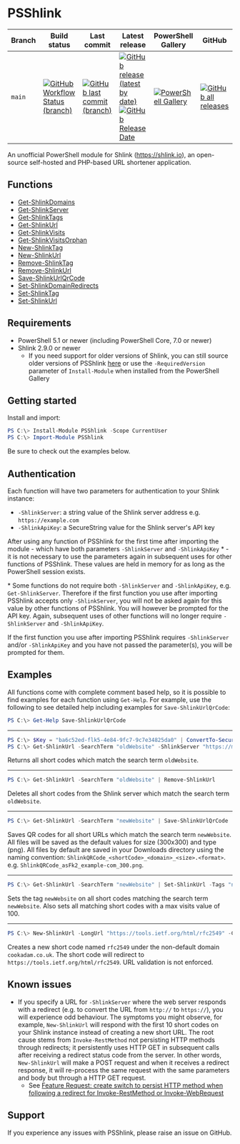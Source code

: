 # PSShlink
| Branch | Build status | Last commit | Latest release | PowerShell Gallery | GitHub |
|-|-|-|-|-|-|
| `main` | [![GitHub Workflow Status (branch)](https://img.shields.io/github/workflow/status/codaamok/PSShlink/Publish/main)](https://github.com/codaamok/PSShlink/actions) | [![GitHub last commit (branch)](https://img.shields.io/github/last-commit/codaamok/PSShlink/main?color=blue)](https://github.com/codaamok/PSShlink/commits/main) | [![GitHub release (latest by date)](https://img.shields.io/github/v/release/codaamok/PSShlink?color=blue)](https://github.com/codaamok/PSShlink/releases/latest) [![GitHub Release Date](https://img.shields.io/github/release-date/codaamok/PSShlink?color=blue)](https://github.com/codaamok/PSShlink/releases/latest) | [![PowerShell Gallery](https://img.shields.io/powershellgallery/dt/PSShlink?color=blue)](https://www.powershellgallery.com/packages/PSShlink) | [![GitHub all releases](https://img.shields.io/github/downloads/codaamok/PSShlink/total?color=blue)](https://github.com/codaamok/PSShlink/releases) |


An unofficial PowerShell module for Shlink (https://shlink.io), an open-source self-hosted and PHP-based URL shortener application.

## Functions

- [Get-ShlinkDomains](docs/Get-ShlinkDomains.md)
- [Get-ShlinkServer](docs/Get-ShlinkServer.md)
- [Get-ShlinkTags](docs/Get-ShlinkTags.md)
- [Get-ShlinkUrl](docs/Get-ShlinkUrl.md)
- [Get-ShlinkVisits](docs/Get-ShlinkVisits.md)
- [Get-ShlinkVisitsOrphan](docs/Get-ShlinkVisitsOrphan.md)
- [New-ShlinkTag](docs/New-ShlinkTag.md)
- [New-ShlinkUrl](docs/New-ShlinkUrl.md)
- [Remove-ShlinkTag](docs/Remove-ShlinkTag.md)
- [Remove-ShlinkUrl](docs/Remove-ShlinkUrl.md)
- [Save-ShlinkUrlQrCode](docs/Save-ShlinkUrlQrCode.md)
- [Set-ShlinkDomainRedirects](docs/Set-ShlinkDomainRedirects.md)
- [Set-ShlinkTag](docs/Set-ShlinkTag.md)
- [Set-ShlinkUrl](docs/Set-ShlinkUrl.md)

## Requirements

- PowerShell 5.1 or newer (including PowerShell Core, 7.0 or newer)
- Shlink 2.9.0 or newer
  - If you need support for older versions of Shlink, you can still source older versions of PSShlink [here](https://github.com/codaamok/PSShlink/releases) or use the `-RequiredVersion` parameter of `Install-Module` when installed from the PowerShell Gallery

## Getting started

Install and import:

```powershell
PS C:\> Install-Module PSShlink -Scope CurrentUser
PS C:\> Import-Module PSShlink
```

Be sure to check out the examples below.

## Authentication

Each function will have two parameters for authentication to your Shlink instance:

- `-ShlinkServer`: a string value of the Shlink server address e.g. `https://example.com`
- `-ShlinkApiKey`: a SecureString value for the Shlink server's API key

After using any function of PSShlink for the first time after importing the module - which have both parameters `-ShlinkServer` and `-ShlinkApiKey` * - it is not necessary to use the parameters again in subsequent uses for other functions of PSShlink. These values are held in memory for as long as the PowerShell session exists.

\* Some functions do not require both `-ShlinkServer` and `-ShlinkApiKey`, e.g. `Get-ShlinkServer`. Therefore if the first function you use after importing PSShlink accepts only `-ShlinkServer`, you will not be asked again for this value by other functions of PSShlink. You will however be prompted for the API key. Again, subsequent uses of other functions will no longer require `-ShlinkServer` and `-ShlinkApiKey`.

If the first function you use after importing PSShlink requires `-ShlinkServer` and/or `-ShlinkApiKey` and you have not passed the parameter(s), you will be prompted for them.

## Examples

All functions come with complete comment based help, so it is possible to find examples for each function using `Get-Help`. For example, use the following to see detailed help including examples for `Save-ShlinkUrlQrCode`:

```powershell
PS C:\> Get-Help Save-ShlinkUrlQrCode
```

___

```powershell
PS C:\> $Key = "ba6c52ed-flk5-4e84-9fc7-9c7e34825da0" | ConvertTo-SecureString -AsPlainText -Force
PS C:\> Get-ShlinkUrl -SearchTerm "oldWebsite" -ShlinkServer "https://myshlinkserver.com" -ShlinkApiKey $Key
```

Returns all short codes which match the search term `oldWebsite`.

___

```powershell
PS C:\> Get-ShlinkUrl -SearchTerm "oldWebsite" | Remove-ShlinkUrl
```

Deletes all short codes from the Shlink server which match the search term `oldWebsite`.

___

```powershell
PS C:\> Get-ShlinkUrl -SearchTerm "newWebsite" | Save-ShlinkUrlQrCode
```

Saves QR codes for all short URLs which match the search term `newWebsite`. All files will be saved as the default values for size (300x300) and type (png). All files by default are saved in your Downloads directory using the naming convention: `ShlinkQRCode_<shortCode>_<domain>_<size>.<format>`. e.g. `ShlinkQRCode_asFk2_example-com_300.png`.

___

```powershell
PS C:\> Get-ShlinkUrl -SearchTerm "newWebsite" | Set-ShlinkUrl -Tags "newWebsite" -MaxVisits 100
```

Sets the tag `newWebsite` on all short codes matching the search term `newWebsite`. Also sets all matching short codes with a max visits value of 100.
___

```powershell
PS C:\> New-ShlinkUrl -LongUrl "https://tools.ietf.org/html/rfc2549" -CustomSlug "rfc2549" -Domain "cookadam.co.uk" -DoNotValidateUrl
```

Creates a new short code named `rfc2549` under the non-default domain `cookadam.co.uk`. The short code will redirect to `https://tools.ietf.org/html/rfc2549`. URL validation is not enforced.

## Known issues

- If you specify a URL for `-ShlinkServer` where the web server responds with a redirect (e.g. to convert the URL from `http://` to `https://`), you will experience odd behaviour. The symptoms you might observe, for example, `New-ShlinkUrl` will respond with the first 10 short codes on your Shlink instance instead of creating a new short URL. The root cause stems from `Invoke-RestMethod` not persisting HTTP methods through redirects; it persistently uses HTTP GET in subsequent calls after receiving a redirect status code from the server. In other words, `New-ShlinkUrl` will make a POST request and when it receives a redirect response, it will re-process the same request with the same parameters and body but through a HTTP GET request. 
  - See [Feature Request: create switch to persist HTTP method when following a redirect for Invoke-RestMethod or Invoke-WebRequest](https://github.com/PowerShell/PowerShell/issues/14531)

## Support

If you experience any issues with PSShlink, please raise an issue on GitHub.
